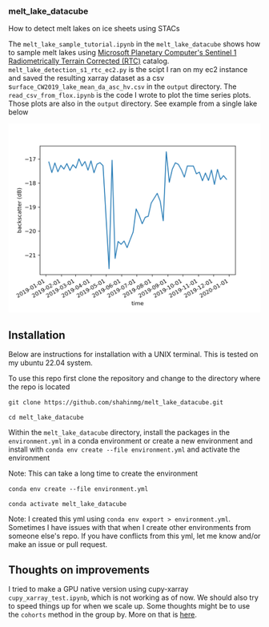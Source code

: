 ### melt_lake_datacube

How to detect melt lakes on ice sheets using STACs 

The `melt_lake_sample_tutorial.ipynb` in the `melt_lake_datacube` shows how to sample melt lakes using [Microsoft Planetary Computer's Sentinel 1 Radiometrically Terrain Corrected (RTC)](https://planetarycomputer.microsoft.com/dataset/sentinel-1-rtc) catalog. `melt_lake_detection_s1_rtc_ec2.py` is the scipt I ran on my ec2 instance and saved the resulting xarray dataset as a csv s`urface_CW2019_lake_mean_da_asc_hv.csv` in the `output` directory. The `read_csv_from_flox.ipynb` is the code I wrote to plot the time series plots. Those plots are also in the `output` directory. See example from a single lake below 

![plot](./melt_lake_datacube/output/lake_1_backscatter.png)

## Installation
Below are instructions for installation with a UNIX terminal. This is tested on my ubuntu 22.04 system.

To use this repo first clone the repository and change to the directory where the repo is located
```
git clone https://github.com/shahinmg/melt_lake_datacube.git
```
```
cd melt_lake_datacube
```

Within the `melt_lake_datacube` directory, install the packages in the `environment.yml` in a conda environment or create a new environment and install with `conda env create --file environment.yml` and activate the environment  

Note: This can take a long time to create the environment

```
conda env create --file environment.yml
```

```
conda activate melt_lake_datacube
```

Note: I created this yml using `conda env export > environment.yml`. Sometimes I have issues with that when I create other environments from someone else's repo. If you have conflicts from this yml, let me know and/or make an issue or pull request. 

## Thoughts on improvements 
I tried to make a GPU native version using cupy-xarray `cupy_xarray_test.ipynb`, which is not working as of now. We should also try to speed things up for when we scale up. Some thoughts might be to use the `cohorts` method in the group by. More on that is [here](https://flox.readthedocs.io/en/latest/user-stories/climatology.html). 